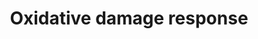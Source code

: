 ---
annotations:
- id: PW:0000378
  parent: regulatory pathway
  type: Pathway Ontology
  value: oxidative stress response pathway
authors:
- MaintBot
- Samuel Sklar
- Ddigles
- Khanspers
- Egonw
- Mkutmon
- Eweitz
description: This pathway shows how tissue is damaged when oxygen levels are not balanced
  and become too high.
last-edited: 2022-02-03
organisms:
- Mus musculus
redirect_from:
- /index.php/Pathway:WP1496
- /instance/WP1496
- /instance/WP1496_r120957
revision: r120957
schema-jsonld:
- '@context': https://schema.org/
  '@id': https://wikipathways.github.io/pathways/WP1496.html
  '@type': Dataset
  creator:
    '@type': Organization
    name: WikiPathways
  description: This pathway shows how tissue is damaged when oxygen levels are not
    balanced and become too high.
  keywords:
  - Apaf1
  - Bad
  - Bag4
  - Bak1
  - Bcl2
  - C1qa
  - C1qb
  - C1qg
  - C1r
  - C1s
  - C2
  - C3ar1
  - C4
  - C5r1
  - Casp3
  - Casp9
  - Cdc42
  - Cdkn1a
  - Cdkn1b
  - Cdkn1c
  - Cr2
  - Cycs
  - Cyct
  - Gadd45a
  - Hc
  - Map2k6
  - Map3k1
  - Map3k9
  - Mapk12
  - Mapk13
  - Mapk14
  - Nfkb1
  - Pcna
  - Tnf
  - Tnfrsf1b
  - Tnk2
  - Traf1
  - Traf2
  - Traf3
  - Traf6
  - Ttrap
  license: CC0
  name: Oxidative damage response
seo: CreativeWork
title: Oxidative damage response
wpid: WP1496
---